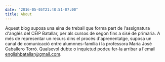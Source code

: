 ```yaml
---
date: "2016-05-05T21:48:51-07:00"
title: About
---
```


Aquest blog suposa una eina de treball que forma part de l'assignatura d'anglés del CEIP Batallar, per als cursos de segon fins a sisé de primària. A més de representar un recurs dins el procés d'aprenentatge, suposa un canal de comunicació entre alumnnes-família i la professora Maria José Caballero Torró. Qualsevol dubte o inquietud podeu fer-la arribar a l'email englishbatallar@gmail.com.